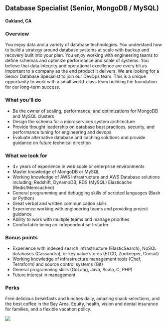## Database Specialist (Senior, MongoDB / MySQL)
#### Oakland, CA

### Overview
You enjoy data and a variety of database technologies. You understand how to build a strategy around database systems at scale with backup and recovery built into your plan. You enjoy working with engineering teams to define schemas and optimize performance and scale of systems.  You believe that data integrity and operational excellence are every bit as important to a company as the end product it delivers.
We are looking for a Senior Database Specialist to join our DevOps team. This is a unique opportunity to work with a small world-class team building the foundation for our long-term success.

### What you’ll do
+	Be the owner of scaling, performance, and optimizations for MongoDB and MySQL clusters
+	Design the schema for a microservices system architecture
+	Provide thought leadership on database best practices, security, and performance tuning for engineering and devops
+	Evaluate alternative database and caching solutions and provide guidance on future technical direction

### What we look for
+	4+ years of experience in web scale or enterprise environments
+	Master knowledge of MongoDB or MySQL
+	Working knowledge of AWS Infrastructure and AWS Database solutions including; Redshift, DynamoDB, RDS (MySQL) Elasticache (Redis/Memcached)
+	General programming and debugging skills of scripted languages (Bash or Python)
+	Great verbal and written communication skills
+	Experience working with engineering teams and providing project guidance
+	Ability to work with multiple teams and manage priorities
+	Comfortable being an independent self-starter

### Bonus points
+	Experience with indexed search infrastructure (ElasticSearch), NoSQL databases (Cassandra), or key value stores (ETCD, Zookeeper, Consul)
+	Working knowledge of infrastructure management tools (Chef, Terraform) and source control systems (Git)
+	General programming skills (GoLang, Java, Scala, C, PHP)
+	Future interest in management

### Perks
Free delicious breakfasts and lunches daily, amazing snack selections, and the best coffee in the Bay Area. Equity, health, vision and dental insurance for families, and a flexible vacation policy.


[<img src='https://dabuttonfactory.com/button.png?t=Learn+More&f=Calibri-Bold&ts=24&tc=fff&hp=20&vp=8&c=5&bgt=unicolored&bgc=29aafe'>](https://letsrockit.co/job/vlndtw-database-specialist-senior-mongodb-mysql)
